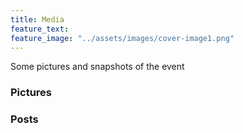 ```yaml
---
title: Media
feature_text: 
feature_image: "../assets/images/cover-image1.png"
---
```


Some pictures and snapshots of the event

### Pictures

### Posts
